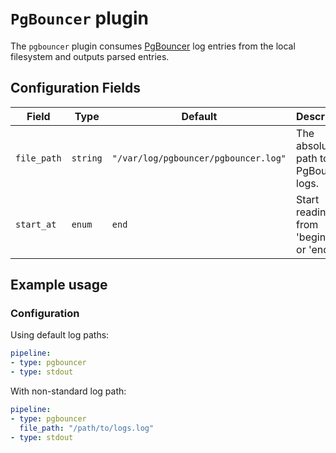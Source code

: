 # `PgBouncer` plugin

The `pgbouncer` plugin consumes [PgBouncer](https://www.pgbouncer.org/) log entries from the local filesystem and outputs parsed entries.

## Configuration Fields

| Field | Type | Default | Description |
| --- | --- |--- | --- |
| `file_path` | `string` | `"/var/log/pgbouncer/pgbouncer.log"` | The absolute path to the PgBouncer logs. | 
| `start_at` | `enum` | `end` | Start reading file from 'beginning' or 'end' | 

## Example usage

### Configuration

Using default log paths:

```yaml
pipeline:
- type: pgbouncer
- type: stdout

```

With non-standard log path:

```yaml
pipeline:
- type: pgbouncer
  file_path: "/path/to/logs.log"
- type: stdout
```
